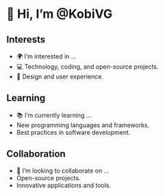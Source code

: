 # 👋 Hi, I’m @KobiVG

## Interests
- 🌍 I’m interested in ...
- 💻 Technology, coding, and open-source projects.
- 🎨 Design and user experience.

## Learning
- 📚 I’m currently learning ...
- New programming languages and frameworks.
- Best practices in software development.

## Collaboration
- 🤝 I’m looking to collaborate on ...
- Open-source projects.
- Innovative applications and tools.
